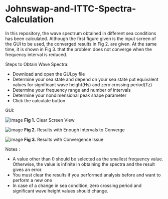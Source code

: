 # Johnswap-and-ITTC-Spectra-Calculation

In this repository, the wave spectrum obtained in different sea conditions has been calculated. Although the first figure given is the input screen of the GUI to be used, the converged results in Fig 2. are given. At the same time, it is shown in Fig 3. that the problem does not converge when the frequency interval is reduced.

Steps to Obtain Wave Spectra:
- Download and open the GUI.py file
- Determine your sea state and depend on your sea state put equivalent values for significant wave height(Hs) and zero crossing period(Tz)
- Determine your frequency range and number of intervals
- Determine your nondimensional peak shape parameter
- Click the calculate button

GUI:

![image](https://github.com/kaganbozali/Johnswap-and-ITTC-Spectra-Calculation/assets/104154215/64d3a3e6-97b9-4cbf-985d-4b7a2e7893f4)
                                              **Fig 1.** Clear Screen View

![image](https://github.com/kaganbozali/Johnswap-and-ITTC-Spectra-Calculation/assets/104154215/e6d4f7fe-b319-4327-a75d-2e20f7e8249f)
                                    **Fig 2.** Results with Enough Intervals to Converge

![image](https://github.com/kaganbozali/Johnswap-and-ITTC-Spectra-Calculation/assets/104154215/21f0db23-ed19-49ff-a1f0-6c4e8f62efcf)
                                        **Fig 3.** Results with Convergence Issue


Notes :

- A value other than 0 should be selected as the smallest frequency value. Otherwise, the value is infinite in obtaining the spectra and the result gives an error.
- You must clear the results if you performed analysis before and want to perform a new one
- In case of a change in sea condition, zero crossing period and significant wave height values should change.
